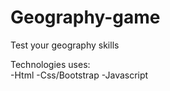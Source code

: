 # Geography-game
Test your geography skills

Technologies uses:</br>
-Html
-Css/Bootstrap
-Javascript
